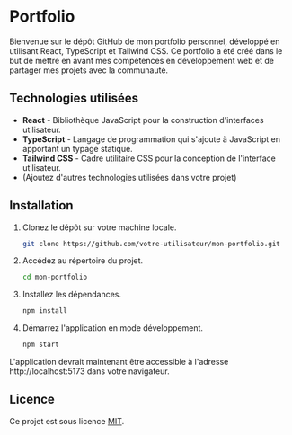 # Portfolio

Bienvenue sur le dépôt GitHub de mon portfolio personnel, développé en utilisant React, TypeScript et Tailwind CSS. Ce portfolio a été créé dans le but de mettre en avant mes compétences en développement web et de partager mes projets avec la communauté.

## Technologies utilisées

- **React** - Bibliothèque JavaScript pour la construction d'interfaces utilisateur.
- **TypeScript** - Langage de programmation qui s'ajoute à JavaScript en apportant un typage statique.
- **Tailwind CSS** - Cadre utilitaire CSS pour la conception de l'interface utilisateur.
- (Ajoutez d'autres technologies utilisées dans votre projet)

## Installation

1. Clonez le dépôt sur votre machine locale.

   ```bash
   git clone https://github.com/votre-utilisateur/mon-portfolio.git
   ```

2. Accédez au répertoire du projet.

   ```bash
   cd mon-portfolio
   ```

3. Installez les dépendances.

   ```bash
   npm install
   ```

4. Démarrez l'application en mode développement.
   ```bash
   npm start
   ```

L'application devrait maintenant être accessible à l'adresse http://localhost:5173 dans votre navigateur.

## Licence

Ce projet est sous licence [MIT](LICENSE).

